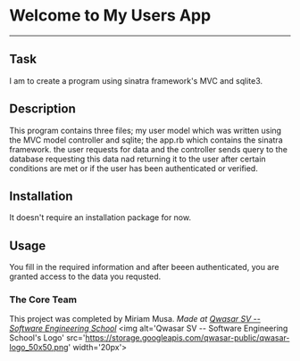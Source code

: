 # Welcome to My Users App
***

## Task
I am to create a program using sinatra framework's MVC and sqlite3.

## Description
This program contains three files; my user model which was written using 
the MVC model controller and sqlite; the app.rb which contains the sinatra framework. the user requests for data and the controller 
sends query to the database requesting this data nad returning it to the user after certain conditions are met or if the 
user has been authenticated or verified. 

## Installation
It doesn't require an installation package for now.

## Usage
You fill in the required information and after beeen authenticated, you are granted access to the data you requsted.

### The Core Team
This project was completed by Miriam Musa.
<span><i>Made at <a href='https://qwasar.io'>Qwasar SV -- Software Engineering School</a></i></span>
<span><img alt='Qwasar SV -- Software Engineering School's Logo' src='https://storage.googleapis.com/qwasar-public/qwasar-logo_50x50.png' width='20px'></span>
